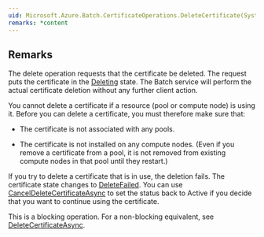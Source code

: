 ```yaml
---  
uid: Microsoft.Azure.Batch.CertificateOperations.DeleteCertificate(System.String,System.String,System.Collections.Generic.IEnumerable{Microsoft.Azure.Batch.BatchClientBehavior})  
remarks: *content  
---  
```

  
## Remarks  
 The delete operation requests that the certificate be deleted.  The request puts the certificate in the [Deleting](assetId:///T:Microsoft.Azure.Batch.Common.CertificateState?qualifyHint=False&autoUpgrade=True) state.             The Batch service will perform the actual certificate deletion without any further client action.  
  
 You cannot delete a certificate if a resource (pool or compute node) is using it. Before you can delete a certificate, you must therefore make sure that:  
  
-   The certificate is not associated with any pools.  
  
-   The certificate is not installed on any compute nodes.  (Even if you remove a certificate from a pool, it is not removed from existing compute nodes in that pool until they restart.)  
  
 If you try to delete a certificate that is in use, the deletion fails. The certificate state changes to [DeleteFailed](assetId:///T:Microsoft.Azure.Batch.Common.CertificateState?qualifyHint=False&autoUpgrade=True).             You can use [CancelDeleteCertificateAsync](assetId:///M:Microsoft.Azure.Batch.CertificateOperations.CancelDeleteCertificateAsync(System.String,System.String,System.Collections.Generic.IEnumerable{Microsoft.Azure.Batch.BatchClientBehavior},System.Threading.CancellationToken)?qualifyHint=False&autoUpgrade=True) to set the status back to Active if you decide that you want to continue using the certificate.  
  
 This is a blocking operation. For a non-blocking equivalent, see [DeleteCertificateAsync](assetId:///M:Microsoft.Azure.Batch.CertificateOperations.DeleteCertificateAsync(System.String,System.String,System.Collections.Generic.IEnumerable{Microsoft.Azure.Batch.BatchClientBehavior},System.Threading.CancellationToken)?qualifyHint=False&autoUpgrade=True).